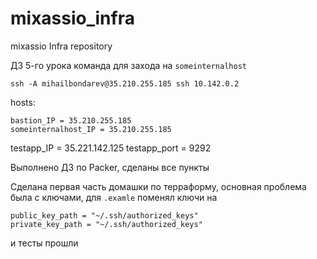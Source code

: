 # mixassio_infra
mixassio Infra repository

ДЗ 5-го урока
команда для захода на `someinternalhost`
```
ssh -A mihailbondarev@35.210.255.185 ssh 10.142.0.2
```

hosts:
```
bastion_IP = 35.210.255.185 
someinternalhost_IP = 35.210.255.185
```

testapp_IP = 35.221.142.125
testapp_port = 9292

Выполнено ДЗ по Packer, сделаны все пункты

Сделана первая часть домашки по терраформу, основная проблема была с ключами, для `.examle` поменял ключи на 
```
public_key_path = "~/.ssh/authorized_keys"
private_key_path = "~/.ssh/authorized_keys"
```
и тесты прошли
